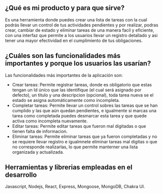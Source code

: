 ## ¿Qué es mi producto y para que sirve?
Es una herramienta donde puedes crear una lista de tareas con la cual podrás llevar un control de tus actividades
pendientes y por realizar, podras crear, cambiar de estado y eliminar tareas de una manera facil y eficiente, con 
una interfaz que permite a los usuarios llevar un registro detallado y asi tener una mayor efectividad en el 
cumplimiento de tus obligaciones.

## ¿Cuáles son las funcionalidades más importantes y porque los usuarios las usarían?
Las funcionalidades más importantes de la aplicación son:

- Crear tareas: Permite registrar tareas, donde es obligatorio que estas tengan un Id único que las identifique 
(el cual será asignado por defecto), un titulo y una descripcion (opcional), toda tarea nueva se el estado se 
asigna automáticamente como incompleta.
- Completar tareas: Permite llevar un control sobres las tareas que se han cumplido y las que aún quedan 
pendientes, e igualmente si marcas una tarea como completada puedes desmarcar esta tarea y que quede activa como incompleta nuevamente.
- Editar tareas: Permite editar tareas que fueron mal digitadas o que tienen falta de informacion.
- Eliminar tareas: Permite eliminar tareas que ya fueron completadas y no se requiere llevar registro e igualmnete 
eliminar tareas mal digitas o que no corresponde realizarlas, lo que permite manterner una lista organizada y 
actualizada. 

## Herramientas y librerias empleadas en el desarrollo

Javascript, Nodejs, React, Express, Mongoose, MongoDB, Chakra UI.
